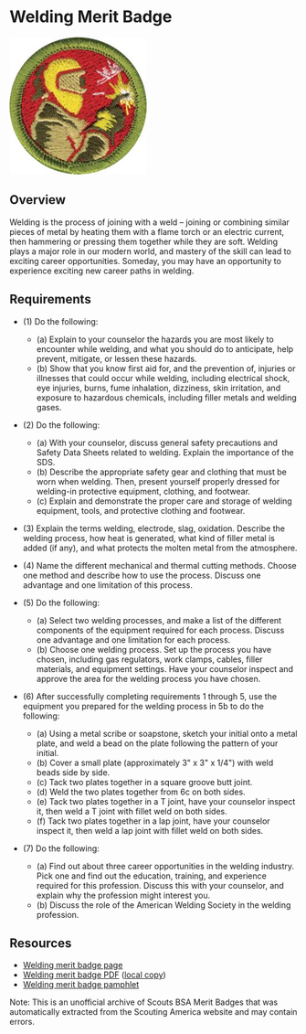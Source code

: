 

# Welding Merit Badge

![Welding Merit Badge](images/welding-merit-badge.jpg)

## Overview



Welding is the process of joining with a weld – joining or combining similar pieces of metal by heating them with a flame torch or an electric current, then hammering or pressing them together while they are soft. Welding plays a major role in our modern world, and mastery of the skill can lead to exciting career opportunities. Someday, you may have an opportunity to experience exciting new career paths in welding.

## Requirements

* (1) Do the following:
    * (a) Explain to your counselor the hazards you are most likely to encounter while welding, and what you should do to anticipate, help prevent, mitigate, or lessen these hazards.
    * (b) Show that you know first aid for, and the prevention of, injuries or illnesses that could occur while welding, including electrical shock, eye injuries, burns, fume inhalation, dizziness, skin irritation, and exposure to hazardous chemicals, including filler metals and welding gases.


* (2) Do the following:
    * (a) With your counselor, discuss general safety precautions and Safety Data Sheets related to welding. Explain the importance of the SDS.
    * (b) Describe the appropriate safety gear and clothing that must be worn when welding. Then, present yourself properly dressed for welding-in protective equipment, clothing, and footwear.
    * (c) Explain and demonstrate the proper care and storage of welding equipment, tools, and protective clothing and footwear.


* (3) Explain the terms welding, electrode, slag, oxidation. Describe the welding process, how heat is generated, what kind of filler metal is added (if any), and what protects the molten metal from the atmosphere.
* (4) Name the different mechanical and thermal cutting methods. Choose one method and describe how to use the process. Discuss one advantage and one limitation of this process.
* (5) Do the following:
    * (a) Select two welding processes, and make a list of the different components of the equipment required for each process. Discuss one advantage and one limitation for each process.
    * (b) Choose one welding process. Set up the process you have chosen, including gas regulators, work clamps, cables, filler materials, and equipment settings. Have your counselor inspect and approve the area for the welding process you have chosen.


* (6) After successfully completing requirements 1 through 5, use the equipment you prepared for the welding process in 5b to do the following:
    * (a) Using a metal scribe or soapstone, sketch your initial onto a metal plate, and weld a bead on the plate following the pattern of your initial.
    * (b) Cover a small plate (approximately 3" x 3" x 1/4") with weld beads side by side.
    * (c) Tack two plates together in a square groove butt joint.
    * (d) Weld the two plates together from 6c on both sides.
    * (e) Tack two plates together in a T joint, have your counselor inspect it, then weld a T joint with fillet weld on both sides.
    * (f) Tack two plates together in a lap joint, have your counselor inspect it, then weld a lap joint with fillet weld on both sides.


* (7) Do the following:
    * (a) Find out about three career opportunities in the welding industry. Pick one and find out the education, training, and experience required for this profession. Discuss this with your counselor, and explain why the profession might interest you.
    * (b) Discuss the role of the American Welding Society in the welding profession.




## Resources

- [Welding merit badge page](https://www.scouting.org/merit-badges/welding/)
- [Welding merit badge PDF](https://filestore.scouting.org/filestore/Merit_Badge_ReqandRes/Welding.pdf) ([local copy](files/welding-merit-badge.pdf))
- [Welding merit badge pamphlet](None)

Note: This is an unofficial archive of Scouts BSA Merit Badges that was automatically extracted from the Scouting America website and may contain errors.